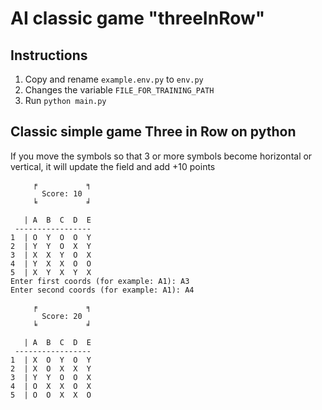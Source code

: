 ﻿# AI classic game "threeInRow"
Іnstructions
-------------------------
1. Copy and rename ```example.env.py``` to ```env.py```
2. Changes the variable ```FILE_FOR_TRAINING_PATH```
3. Run ```python main.py```  

Classic simple game Three in Row on python 
-------------------------
If you move the symbols so that 3 or more symbols become horizontal or vertical, it will update the field and add +10 points 
```
     ╒           ╕
       Score: 10
     ╘           ╛

   | A  B  C  D  E
 -----------------
1  | O  Y  O  O  Y  
2  | Y  Y  O  X  Y  
3  | X  X  Y  O  X  
4  | Y  X  X  O  O  
5  | X  Y  X  Y  X  
Enter first coords (for example: A1): A3
Enter second coords (for example: A1): A4

     ╒           ╕
       Score: 20
     ╘           ╛

   | A  B  C  D  E
 -----------------
1  | X  O  Y  O  Y  
2  | X  O  X  X  Y  
3  | Y  Y  O  O  X  
4  | O  X  X  O  X  
5  | O  O  X  X  O   
```
